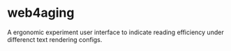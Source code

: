 # web4aging
A ergonomic  experiment user interface to indicate reading efficiency under differenct text rendering configs.

